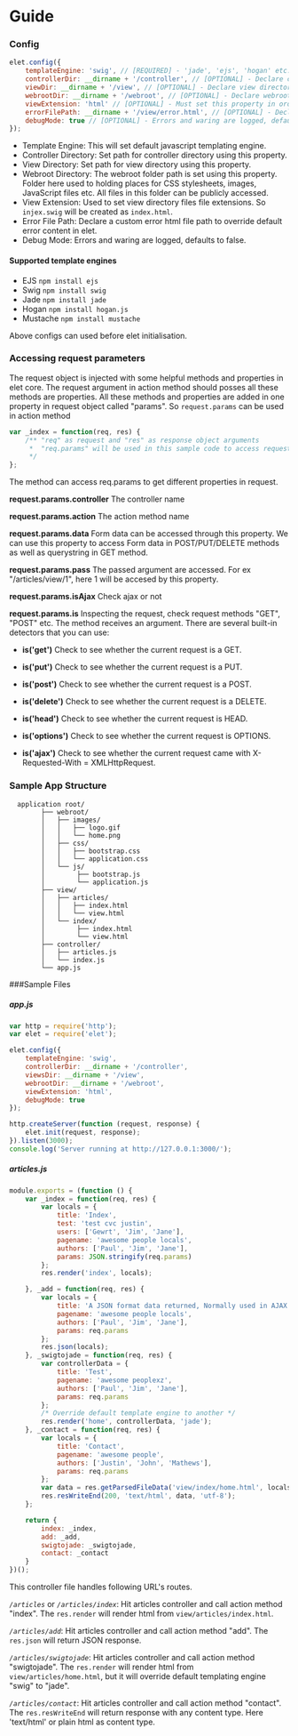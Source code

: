 Guide
=====

### Config

```javascript
elet.config({
    templateEngine: 'swig', // [REQUIRED] - 'jade', 'ejs', 'hogan' etc. No Defaults settings
    controllerDir: __dirname + '/controller', // [OPTIONAL] - Declare controller directory, defaults to "/controller"
    viewDir: __dirname + '/view', // [OPTIONAL] - Declare view directory, defaults to "/view"
    webrootDir: __dirname + '/webroot', // [OPTIONAL] - Declare webroot directory, defaults to "/webroot"
    viewExtension: 'html' // [OPTIONAL] - Must set this property in order to use html extension in view files instead of 'swig' or 'ejs' extension.
    errorFilePath: __dirname + '/view/error.html', // [OPTIONAL] - Declare a custom error html file to override default error content
    debugMode: true // [OPTIONAL] - Errors and waring are logged, defaults to false
});
```

* Template Engine: This will set default javascript templating engine.
* Controller Directory: Set path for controller directory using this property.
* View Directory: Set path for view directory using this property.
* Webroot Directory: The webroot folder path is set using this property. Folder here used to holding places for
 CSS stylesheets, images, JavaScript files etc. All files in this folder can be publicly accessed.
* View Extension: Used to set view directory files file extensions. So `injex.swig` will be created as `index.html`.
* Error File Path: Declare a custom error html file path to override default error content in elet.
* Debug Mode: Errors and waring are logged, defaults to false.

#### Supported template engines

* EJS         `npm install ejs`
* Swig        `npm install swig`
* Jade        `npm install jade`
* Hogan       `npm install hogan.js`
* Mustache    `npm install mustache`

Above configs can used before elet initialisation. 

### Accessing request parameters

The request object is injected with some helpful methods and properties in elet core. The request argument in action
method should posses all these methods are properties. All these methods and properties are added in one property in
request object called "params". So `request.params` can be used in action method
```javascript
var _index = function(req, res) {
    /** "req" as request and "res" as response object arguments
     *  "req.params" will be used in this sample code to access request parameters
     */
};
```
The method can access req.params to get different properties in request.


**request.params.controller** The controller name

**request.params.action** The action method name

**request.params.data** Form data can be accessed through this property. We can use this property to access
 Form data in POST/PUT/DELETE methods as well as querystring in GET method.

**request.params.pass** The passed argument are accessed. For ex "/articles/view/1", here 1 will be accesed by this property.

**request.params.isAjax** Check ajax or not

**request.params.is** Inspecting the request, check request methods "GET", "POST" etc. The method receives an argument.
There are several built-in detectors that you can use:

* **is('get')** Check to see whether the current request is a GET.

* **is('put')** Check to see whether the current request is a PUT.

* **is('post')** Check to see whether the current request is a POST.

* **is('delete')** Check to see whether the current request is a DELETE.

* **is('head')** Check to see whether the current request is HEAD.

* **is('options')** Check to see whether the current request is OPTIONS.

* **is('ajax')** Check to see whether the current request came with X-Requested-With = XMLHttpRequest.


### Sample App Structure
```
  application root/
        ├── webroot/
        │   ├── images/
        │   │   ├── logo.gif
        │   │   └── home.png
        │   ├── css/
        │   │   ├── bootstrap.css
        │   │   └── application.css
        │   └── js/
        │        ├── bootstrap.js
        │        └── application.js
        ├── view/
        │   ├── articles/
        │   │   ├── index.html
        │   │   └── view.html
        │   └── index/
        │        ├── index.html
        │        └── view.html
        ├── controller/
        │   ├── articles.js
        │   └── index.js
        └── app.js
```

###Sample Files
##### app.js
```javascript
var http = require('http');
var elet = require('elet');

elet.config({
    templateEngine: 'swig',
    controllerDir: __dirname + '/controller',
    viewsDir: __dirname + '/view',
    webrootDir: __dirname + '/webroot',
    viewExtension: 'html',
    debugMode: true
});

http.createServer(function (request, response) {
    elet.init(request, response);
}).listen(3000);
console.log('Server running at http://127.0.0.1:3000/');
```

##### articles.js
```javascript
module.exports = (function () {
    var _index = function(req, res) {
        var locals = {
            title: 'Index',
            test: 'test cvc justin',
            users: ['Gewrt', 'Jim', 'Jane'],
            pagename: 'awesome people locals',
            authors: ['Paul', 'Jim', 'Jane'],
            params: JSON.stringify(req.params)
        };
        res.render('index', locals);

    }, _add = function(req, res) {
        var locals = {
            title: 'A JSON format data returned, Normally used in AJAX response data',
            pagename: 'awesome people locals',
            authors: ['Paul', 'Jim', 'Jane'],
            params: req.params
        };
		res.json(locals);
    }, _swigtojade = function(req, res) {
        var controllerData = {
            title: 'Test',
            pagename: 'awesome peoplexz',
            authors: ['Paul', 'Jim', 'Jane'],
            params: req.params
        };
        /* Override default template engine to another */
        res.render('home', controllerData, 'jade');
    }, _contact = function(req, res) {
        var locals = {
            title: 'Contact',
            pagename: 'awesome people',
            authors: ['Justin', 'John', 'Mathews'],
            params: req.params
        };
        var data = res.getParsedFileData('view/index/home.html', locals);
        res.resWriteEnd(200, 'text/html', data, 'utf-8');
    };

    return {
        index: _index,
        add: _add,
        swigtojade: _swigtojade,
        contact: _contact
    }
})();
```
This controller file handles following URL's routes.

 _`/articles`_ or _`/articles/index`_:   Hit articles controller and call action method "index". The `res.render` will render html from `view/articles/index.html`.
 
 _`/articles/add`_:   Hit articles controller and call action method "add". The `res.json` will return JSON response.

 _`/articles/swigtojade`_:   Hit articles controller and call action method "swigtojade". The `res.render` will render
  html from `view/articles/home.html`, but it will override default templating engine "swig" to "jade".

 _`/articles/contact`_:  Hit articles controller and call action method "contact". The `res.resWriteEnd` will return response with any content type. Here 'text/html' or plain html as content type.
